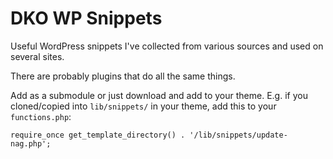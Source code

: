 DKO WP Snippets
===============

Useful WordPress snippets I've collected from various sources and used on
several sites.

There are probably plugins that do all the same things.

Add as a submodule or just download and add to your theme. E.g. if you
cloned/copied into ```lib/snippets/``` in your theme, add this to your
``` functions.php ```:

``` require_once get_template_directory() . '/lib/snippets/update-nag.php'; ```

